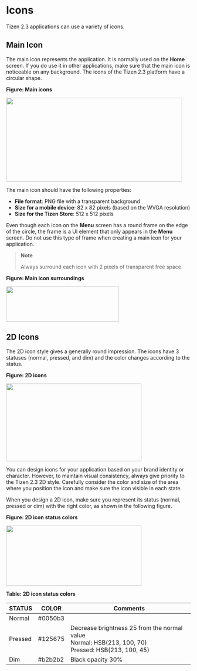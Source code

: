 # Icons

Tizen 2.3 applications can use a variety of icons.

## Main Icon

The main icon represents the application. It is normally used on the **Home** screen. If you do use it in other applications, make sure that the main icon is noticeable on any background. The icons of the Tizen 2.3 platform have a circular shape.

**Figure: Main icons**

<img alt="" height="228" src="media/home_01.png" width="480" />

The main icon should have the following properties:

-   **File format**: PNG file with a transparent background
-   **Size for a mobile device**: 82 x 82 pixels (based on the WVGA resolution)
-   **Size for the Tizen Store**: 512 x 512 pixels

Even though each icon on the **Menu** screen has a round frame on the edge of the circle, the frame is a UI element that only appears in the **Menu** screen. Do not use this type of frame when creating a main icon for your application.

> **Note**
>
> Always surround each icon with 2 pixels of transparent free space.

**Figure: Main icon surroundings**

<img alt="" height="96" src="media/main_icon_surr.png" width="308" />

## 2D Icons

The 2D icon style gives a generally round impression. The icons have 3 statuses (normal, pressed, and dim) and the color changes according to the status.

**Figure: 2D icons**

<img alt="" height="211" src="media/icons_2d_01.png" width="369" />

You can design icons for your application based on your brand identity or character. However, to maintain visual consistency, always give priority to the Tizen 2.3 2D style. Carefully consider the color and size of the area where you position the icon and make sure the icon visible in each state.

When you design a 2D icon, make sure you represent its status (normal, pressed or dim) with the right color, as shown in the following figure.

**Figure: 2D icon status colors**

<img alt="" height="163" src="media/icons_2d_02.png" width="369" />

**Table: 2D icon status colors**

| STATUS                   | COLOR                    | Comments                 |
|--------------------------|--------------------------|--------------------------|
|  Normal                  | \#0050b3                 |                          |
|  Pressed                 | \#125675                | Decrease brightness 25 from the normal value<br>Normal: HSB(213, 100, 70)<br> Pressed: HSB(213, 100, 45) |
|  Dim                     | \#b2b2b2                 | Black opacity 30%        |
